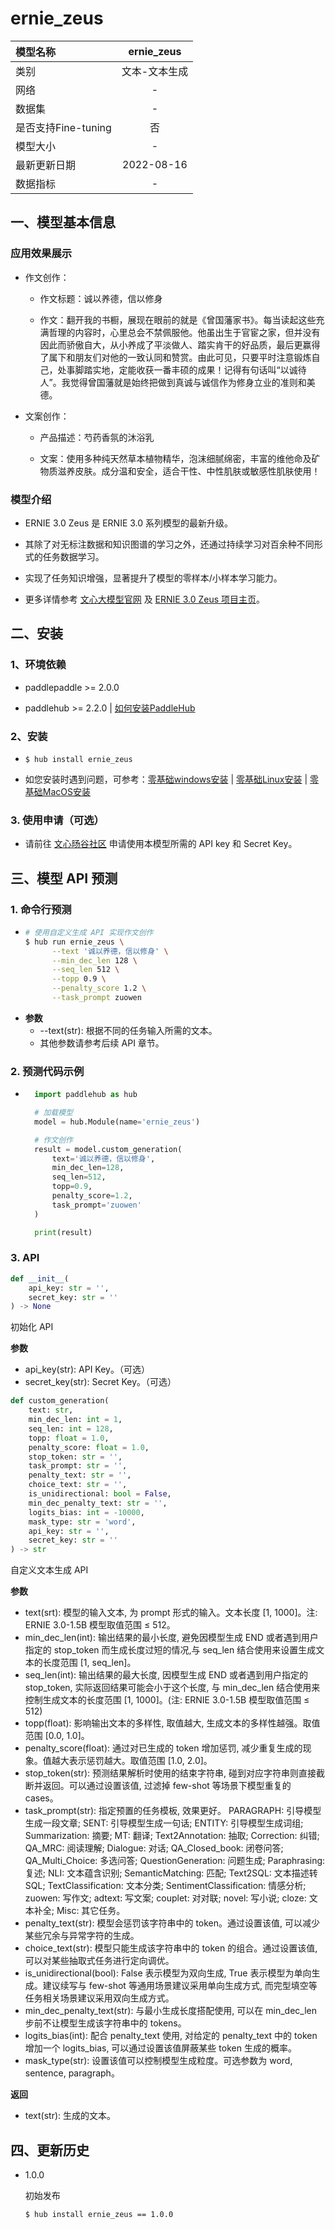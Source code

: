 # ernie_zeus

|模型名称|ernie_zeus|
| :--- | :---: |
|类别|文本-文本生成|
|网络|-|
|数据集|-|
|是否支持Fine-tuning|否|
|模型大小|-|
|最新更新日期|2022-08-16|
|数据指标|-|

## 一、模型基本信息
### 应用效果展示
* 作文创作：
    * 作文标题：诚以养德，信以修身

    * 作文：翻开我的书橱，展现在眼前的就是《曾国藩家书》。每当读起这些充满哲理的内容时，心里总会不禁佩服他。他虽出生于官宦之家，但并没有因此而骄傲自大，从小养成了平淡做人、踏实肯干的好品质，最后更赢得了属下和朋友们对他的一致认同和赞赏。由此可见，只要平时注意锻炼自己，处事脚踏实地，定能收获一番丰硕的成果！记得有句话叫“以诚待人”。我觉得曾国藩就是始终把做到真诚与诚信作为修身立业的准则和美德。

* 文案创作：
    * 产品描述：芍药香氛的沐浴乳

    * 文案：使用多种纯天然草本植物精华，泡沫细腻绵密，丰富的维他命及矿物质滋养皮肤。成分温和安全，适合干性、中性肌肤或敏感性肌肤使用！

### 模型介绍
* ERNIE 3.0 Zeus 是 ERNIE 3.0 系列模型的最新升级。

* 其除了对无标注数据和知识图谱的学习之外，还通过持续学习对百余种不同形式的任务数据学习。

* 实现了任务知识增强，显著提升了模型的零样本/小样本学习能力。

* 更多详情参考 [文心大模型官网](https://wenxin.baidu.com/wenxin) 及 [ERNIE 3.0 Zeus 项目主页](https://wenxin.baidu.com/wenxin/modelbasedetail/ernie3_zeus)。

## 二、安装
### 1、环境依赖
* paddlepaddle >= 2.0.0

* paddlehub >= 2.2.0    | [如何安装PaddleHub](../../../../docs/docs_ch/get_start/installation.rst)

### 2、安装
  - ```shell
    $ hub install ernie_zeus
    ```

* 如您安装时遇到问题，可参考：[零基础windows安装](../../../../docs/docs_ch/get_start/windows_quickstart.md)
 | [零基础Linux安装](../../../../docs/docs_ch/get_start/linux_quickstart.md) | [零基础MacOS安装](../../../../docs/docs_ch/get_start/mac_quickstart.md)

### 3. 使用申请（可选）
* 请前往 [文心旸谷社区](https://wenxin.baidu.com/moduleApi/key) 申请使用本模型所需的 API key 和 Secret Key。


## 三、模型 API 预测
### 1. 命令行预测

- ```bash
  # 使用自定义生成 API 实现作文创作
  $ hub run ernie_zeus \
        --text '诚以养德，信以修身' \
        --min_dec_len 128 \
        --seq_len 512 \
        --topp 0.9 \
        --penalty_score 1.2 \
        --task_prompt zuowen
    ```
- **参数**
    * --text(str): 根据不同的任务输入所需的文本。
    * 其他参数请参考后续 API 章节。

### 2. 预测代码示例
- ```python
    import paddlehub as hub

    # 加载模型
    model = hub.Module(name='ernie_zeus')

    # 作文创作
    result = model.custom_generation(
        text='诚以养德，信以修身',
        min_dec_len=128,
        seq_len=512,
        topp=0.9,
        penalty_score=1.2,
        task_prompt='zuowen'
    )

    print(result)
    ```

### 3. API
```python
def __init__(
    api_key: str = '', 
    secret_key: str = ''
) -> None
```
初始化 API 

**参数**
* api_key(str): API Key。（可选）
* secret_key(str): Secret Key。（可选）

```python
def custom_generation(
    text: str,
    min_dec_len: int = 1,
    seq_len: int = 128,
    topp: float = 1.0,
    penalty_score: float = 1.0,
    stop_token: str = '',
    task_prompt: str = '',
    penalty_text: str = '',
    choice_text: str = '',
    is_unidirectional: bool = False,
    min_dec_penalty_text: str = '',
    logits_bias: int = -10000,
    mask_type: str = 'word',
    api_key: str = '',
    secret_key: str = ''
) -> str
```
自定义文本生成 API

**参数**
* text(srt): 模型的输入文本, 为 prompt 形式的输入。文本长度 [1, 1000]。注: ERNIE 3.0-1.5B 模型取值范围 ≤ 512。
* min_dec_len(int): 输出结果的最小长度, 避免因模型生成 END 或者遇到用户指定的 stop_token 而生成长度过短的情况,与 seq_len 结合使用来设置生成文本的长度范围 [1, seq_len]。
* seq_len(int): 输出结果的最大长度, 因模型生成 END 或者遇到用户指定的 stop_token, 实际返回结果可能会小于这个长度, 与 min_dec_len 结合使用来控制生成文本的长度范围 [1, 1000]。(注: ERNIE 3.0-1.5B 模型取值范围 ≤ 512)
* topp(float): 影响输出文本的多样性, 取值越大, 生成文本的多样性越强。取值范围 [0.0, 1.0]。
* penalty_score(float): 通过对已生成的 token 增加惩罚, 减少重复生成的现象。值越大表示惩罚越大。取值范围 [1.0, 2.0]。
* stop_token(str): 预测结果解析时使用的结束字符串, 碰到对应字符串则直接截断并返回。可以通过设置该值, 过滤掉 few-shot 等场景下模型重复的 cases。
* task_prompt(str): 指定预置的任务模板, 效果更好。
    PARAGRAPH: 引导模型生成一段文章; SENT: 引导模型生成一句话; ENTITY: 引导模型生成词组; 
    Summarization: 摘要; MT: 翻译; Text2Annotation: 抽取; Correction: 纠错; 
    QA_MRC: 阅读理解; Dialogue: 对话; QA_Closed_book: 闭卷问答; QA_Multi_Choice: 多选问答; 
    QuestionGeneration: 问题生成; Paraphrasing: 复述; NLI: 文本蕴含识别; SemanticMatching: 匹配; 
    Text2SQL: 文本描述转SQL; TextClassification: 文本分类; SentimentClassification: 情感分析; 
    zuowen: 写作文; adtext: 写文案; couplet: 对对联; novel: 写小说; cloze: 文本补全; Misc: 其它任务。
* penalty_text(str): 模型会惩罚该字符串中的 token。通过设置该值, 可以减少某些冗余与异常字符的生成。
* choice_text(str): 模型只能生成该字符串中的 token 的组合。通过设置该值, 可以对某些抽取式任务进行定向调优。
* is_unidirectional(bool): False 表示模型为双向生成, True 表示模型为单向生成。建议续写与 few-shot 等通用场景建议采用单向生成方式, 而完型填空等任务相关场景建议采用双向生成方式。
* min_dec_penalty_text(str): 与最小生成长度搭配使用, 可以在 min_dec_len 步前不让模型生成该字符串中的 tokens。
* logits_bias(int): 配合 penalty_text 使用, 对给定的 penalty_text 中的 token 增加一个 logits_bias, 可以通过设置该值屏蔽某些 token 生成的概率。
* mask_type(str): 设置该值可以控制模型生成粒度。可选参数为 word, sentence, paragraph。

**返回**
* text(str): 生成的文本。

## 四、更新历史
* 1.0.0 

  初始发布

  ```shell
  $ hub install ernie_zeus == 1.0.0
  ```